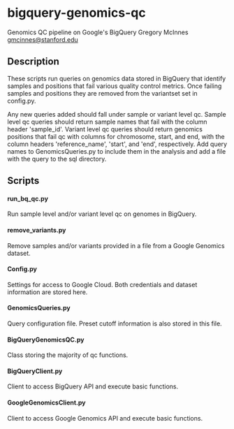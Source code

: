 # bigquery-genomics-qc
Genomics QC pipeline on Google's BigQuery
Gregory McInnes
gmcinnes@stanford.edu

## Description
These scripts run queries on genomics data stored in BigQuery that identify samples and positions that fail various quality control metrics.  Once failing samples and positions they are removed from the variantset set in config.py.

Any new queries added should fall under sample or variant level qc.  Sample level qc queries should return sample names that fail with the column header 'sample_id'.  Variant level qc queries should return genomics positions that fail qc with columns for chromosome, start, and end, with the column headers 'reference_name', 'start', and 'end', respectively.  Add query names to GenomicsQueries.py to include them in the analysis and add a file with the query to the sql directory.

## Scripts
#### run_bq_qc.py
Run sample level and/or variant level qc on genomes in BigQuery.  

#### remove_variants.py
Remove samples and/or variants provided in a file from a Google Genomics dataset.

#### Config.py
Settings for access to Google Cloud. Both credentials and dataset information are stored here.

#### GenomicsQueries.py
Query configuration file.  Preset cutoff information is also stored in this file. 

#### BigQueryGenomicsQC.py
Class storing the majority of qc functions.

#### BigQueryClient.py
Client to access BigQuery API and execute basic functions.

#### GoogleGenomicsClient.py
Client to access Google Genomics API and execute basic functions.

 
